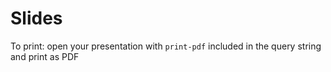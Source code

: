 # Slides

To print: open your presentation with `print-pdf` included in the query string and print as PDF
